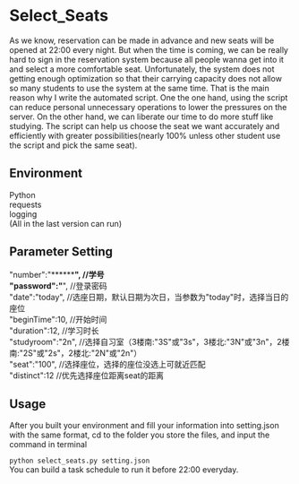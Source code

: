 # Select_Seats
As we know, reservation can be made in advance and new seats will be opened at 22:00 every night. But when the time is coming, we can be really hard to sign in the reservation system because all people wanna get into it and select a more comfortable seat. Unfortunately, the system does not getting enough optimization so that their carrying capacity does not allow so many students to use the system at the same time. That is the main reason why I write the automated script. 
One the one hand, using the script can reduce personal unnecessary	operations to lower the pressures on the server. On the other hand, we can liberate our time to do more stuff like studying. The script can help us choose the seat we want accurately and efficiently with greater possibilities(nearly 100% unless other student use the script and pick the same seat).
## Environment 
Python  
requests  
logging  
(All in the last version can run)  

## Parameter Setting
"number":"************",    //学号  
"password":"******",        //登录密码  
"date":"today",             //选座日期，默认日期为次日，当参数为"today"时，选择当日的座位  
"beginTime":10,             //开始时间  
"duration":12,              //学习时长  
"studyroom":"2n",           //选择自习室（3楼南:"3S"或"3s"，3楼北:"3N"或"3n"，2楼南:"2S"或"2s"，2楼北:"2N"或"2n"）  
"seat":"100",              //选择座位，选择的座位没选上可就近匹配  
"distinct":12               //优先选择座位距离seat的距离  

## Usage
After you built your environment and fill your information into setting.json with the same format, cd to the folder you store the files, and input the command in terminal

`python select_seats.py setting.json `   
You can build a task schedule to run it before 22:00 everyday.

